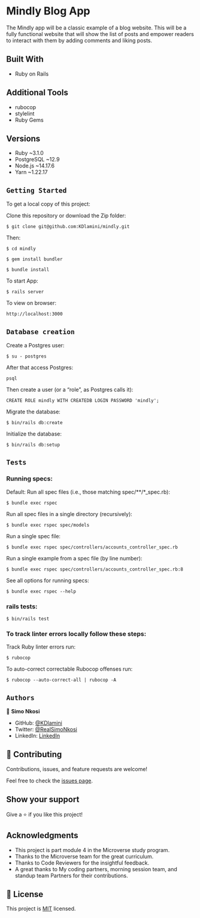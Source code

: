 # Mindly Blog App

The Mindly app will be a classic example of a blog website. This will be a fully functional website that will show the list of posts and empower readers to interact with them by adding comments and liking posts.

## Built With

- Ruby on Rails

## Additional Tools

- rubocop
- stylelint
- Ruby Gems

## Versions
- Ruby  ~3.1.0
- PostgreSQL  ~12.9
- Node.js  ~14.17.6
- Yarn  ~1.22.17

## `Getting Started`

To get a local copy of this project:

Clone this repository or download the Zip folder:
```
$ git clone git@github.com:KDlamini/mindly.git
```
Then:
```
$ cd mindly

$ gem install bundler

$ bundle install
```

To start App:
```
$ rails server
```

To view on browser:
```
http://localhost:3000
```

## `Database creation`

Create a Postgres user:
```
$ su - postgres
```

After that access Postgres:
```
psql
```

Then create a user (or a “role”, as Postgres calls it):
```
CREATE ROLE mindly WITH CREATEDB LOGIN PASSWORD 'mindly';
```

Migrate the database:
```
$ bin/rails db:create
```

Initialize the database:
```
$ bin/rails db:setup
```

## `Tests`

### Running specs:
Default: Run all spec files (i.e., those matching spec/**/*_spec.rb):
```
$ bundle exec rspec
```
Run all spec files in a single directory (recursively):
```
$ bundle exec rspec spec/models
```
Run a single spec file:
```
$ bundle exec rspec spec/controllers/accounts_controller_spec.rb
```

Run a single example from a spec file (by line number):
```
$ bundle exec rspec spec/controllers/accounts_controller_spec.rb:8
```

See all options for running specs:
```
$ bundle exec rspec --help
```

### rails tests:

```
$ bin/rails test
```

### To track linter errors locally follow these steps:

Track Ruby linter errors run:
```
$ rubocop
```
To auto-correct correctable Rubocop offenses run:
```
$ rubocop --auto-correct-all | rubocop -A
```

## `Authors`

👤 **Simo Nkosi**

- GitHub: [@KDlamini](https://github.com/KDlamini)
- Twitter: [@RealSimoNkosi](https://twitter.com/RealSimoNkosi)
- LinkedIn: [LinkedIn](https://www.linkedin.com/in/simo-nkosi-418523180/)

## 🤝 Contributing

Contributions, issues, and feature requests are welcome!

Feel free to check the [issues page](https://github.com/KDlamini/mindly/issues).

## Show your support

Give a ⭐️ if you like this project!

## Acknowledgments

- This project is part module 4 in the Microverse study program.
- Thanks to the Microverse team for the great curriculum.
- Thanks to Code Reviewers for the insightful feedback.
- A great thanks to My coding partners, morning session team, and standup team Partners for their contributions.

## 📝 License

This project is [MIT](./MIT.md) licensed.
